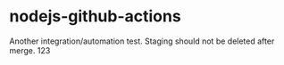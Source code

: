 # nodejs-github-actions

Another integration/automation test. Staging should not be deleted after merge.
 123
